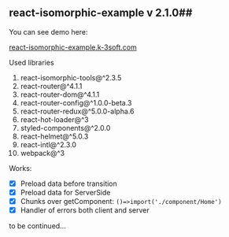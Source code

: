 ## react-isomorphic-example v 2.1.0##

You can see demo here:

[react-isomorphic-example.k-3soft.com](http://react-isomorphic-example.k-3soft.com)



Used libraries

 1. react-isomorphic-tools@^2.3.5
 2. react-router@^4.1.1
 3. react-router-dom@^4.1.1
 4. react-router-config@^1.0.0-beta.3
 5. react-router-redux@^5.0.0-alpha.6
 6. react-hot-loader@^3
 7. styled-components@^2.0.0
 8. react-helmet@^5.0.3
 9. react-intl@^2.3.0
 10. webpack@^3

Works:

 - [x] Preload data before transition
 - [x] Preload data for ServerSide
 - [x] Chunks over getComponent: ```()=>import('./component/Home')```
 - [x] Handler of errors both client and server
 
to be continued...